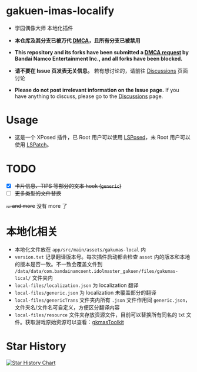 # gakuen-imas-localify

- 学园偶像大师 本地化插件
- **本仓库及其分支已被万代 [DMCA](https://github.com/github/dmca/blob/master/2024/07/2024-07-02-bandai.md)，且所有分支已被禁用**
- **This repository and its forks have been submitted a [DMCA request](https://github.com/github/dmca/blob/master/2024/07/2024-07-02-bandai.md) by Bandai Namco Entertainment Inc., and all forks have been blocked.**



- **请不要在 Issue 页发表无关信息。** 若有想讨论的，请前往 [Discussions](https://github.com/chinosk6/gakuen-imas-localify/discussions) 页面讨论
- **Please do not post irrelevant information on the Issue page.** If you have anything to discuss, please go to the [Discussions](https://github.com/chinosk6/gakuen-imas-localify/discussions) page.



# Usage

- 这是一个 XPosed 插件，已 Root 用户可以使用 [LSPosed](https://github.com/LSPosed/LSPosed)，未 Root 用户可以使用 [LSPatch](https://github.com/LSPosed/LSPatch)。



# TODO

- [x] ~~卡片信息、TIPS 等部分的文本 hook (`generic`)~~
- [ ] ~~更多类型的文件替换~~

~~... and more~~ 没有 more 了



# 本地化相关

- 本地化文件放在 `app/src/main/assets/gakumas-local` 内
- `version.txt` 记录翻译版本号。每次插件启动都会检查 `asset` 内的版本和本地的版本是否一致。不一致会覆盖文件到 `/data/data/com.bandainamcoent.idolmaster_gakuen/files/gakumas-lical/` 文件夹内
- `local-files/localization.json` 为 localization 翻译
- `local-files/generic.json` 为 localization 未覆盖部分的翻译
- `local-files/genericTrans` 文件夹内所有 `.json` 文件作用同 `generic.json`，文件夹名/文件名可自定义，方便区分翻译内容
- `local-files/resource` 文件夹存放资源文件，目前可以替换所有同名的 txt 文件。获取游戏原始资源可以查看：[gkmasToolkit](https://github.com/kishidanatsumi/gkmasToolkit)



# Star History

[![Star History Chart](https://api.star-history.com/svg?repos=chinosk6/gakuen-imas-localify&type=Date)](https://star-history.com/#chinosk6/gakuen-imas-localify&Date)


